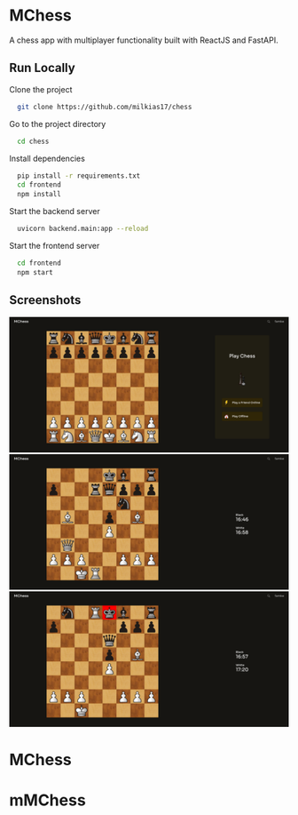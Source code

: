 # MChess

A chess app with multiplayer functionality built with ReactJS and FastAPI.

## Run Locally

Clone the project

```bash
  git clone https://github.com/milkias17/chess
```

Go to the project directory

```bash
  cd chess
```

Install dependencies

```bash
  pip install -r requirements.txt
  cd frontend
  npm install
```

Start the backend server

```bash
  uvicorn backend.main:app --reload
```

Start the frontend server

```bash
  cd frontend
  npm start
```

## Screenshots

![App Screenshot](./screenshot.png)
![App Screenshot](./screenshot2.png)
![App Screenshot](./screenshot3.png)
# MChess
# mMChess
